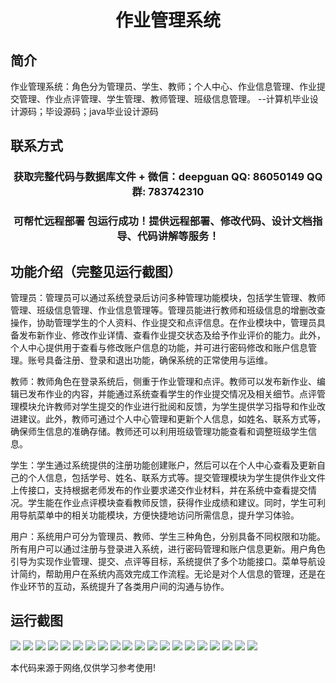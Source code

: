 <p><h1 align="center">作业管理系统</h1></p>

## 简介
作业管理系统：角色分为管理员、学生、教师；个人中心、作业信息管理、作业提交管理、作业点评管理、学生管理、教师管理、班级信息管理。    --计算机毕业设计源码；毕设源码；java毕业设计源码


## 联系方式
<p><h3 align="center">获取完整代码与数据库文件 + 微信：deepguan QQ: 86050149 QQ群: 783742310</h3></p>
<p><h3 align="center">可帮忙远程部署 包运行成功！提供远程部署、修改代码、设计文档指导、代码讲解等服务！</h3></p>

## 功能介绍（完整见运行截图）
管理员：管理员可以通过系统登录后访问多种管理功能模块，包括学生管理、教师管理、班级信息管理、作业信息管理等。管理员能进行教师和班级信息的增删改查操作，协助管理学生的个人资料、作业提交和点评信息。在作业模块中，管理员具备发布新作业、修改作业详情、查看作业提交状态及给予作业评价的能力。此外，个人中心提供用于查看与修改账户信息的功能，并可进行密码修改和账户信息管理。账号具备注册、登录和退出功能，确保系统的正常使用与运维。

教师：教师角色在登录系统后，侧重于作业管理和点评。教师可以发布新作业、编辑已发布作业的内容，并能通过系统查看学生的作业提交情况及相关细节。点评管理模块允许教师对学生提交的作业进行批阅和反馈，为学生提供学习指导和作业改进建议。此外，教师可通过个人中心管理和更新个人信息，如姓名、联系方式等，确保师生信息的准确存储。教师还可以利用班级管理功能查看和调整班级学生信息。

学生：学生通过系统提供的注册功能创建账户，然后可以在个人中心查看及更新自己的个人信息，包括学号、姓名、联系方式等。提交管理模块为学生提供作业文件上传接口，支持根据老师发布的作业要求递交作业材料，并在系统中查看提交情况。学生能在作业点评模块查看教师反馈，获得作业成绩和建议。同时，学生可利用导航菜单中的相关功能模块，方便快捷地访问所需信息，提升学习体验。

用户：系统用户可分为管理员、教师、学生三种角色，分别具备不同权限和功能。所有用户可以通过注册与登录进入系统，进行密码管理和账户信息更新。用户角色引导为实现作业管理、提交、点评等目标，系统提供了多个功能接口。菜单导航设计简约，帮助用户在系统内高效完成工作流程。无论是对个人信息的管理，还是在作业环节的互动，系统提升了各类用户间的沟通与协作。


## 运行截图
![](img/001.jpg)
![](img/002.jpg)
![](img/003.jpg)
![](img/004.jpg)
![](img/005.jpg)
![](img/006.jpg)
![](img/007.jpg)
![](img/008.jpg)
![](img/009.jpg)
![](img/010.jpg)
![](img/011.jpg)
![](img/012.jpg)
![](img/013.jpg)
![](img/014.jpg)
![](img/015.jpg)
![](img/016.jpg)
![](img/017.jpg)
![](img/018.jpg)
![](img/019.jpg)
![](img/020.jpg)

<p>本代码来源于网络,仅供学习参考使用!</p>
